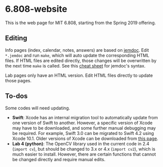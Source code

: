 # 6.808-website

This is the web page for MIT 6.808, starting from the Spring 2019 offering.

## Editing
Info pages (index, calendar, notes, answers) are based on [jemdoc](https://jemdoc.jaboc.net/).
Edit `*.jemdoc` and run `make`, which will auto update the corresponding HTML files.
If HTML files are edited directly, those changes will be overwritten by the next time `make` is called.
See this [cheat sheet](https://jemdoc.jaboc.net/cheatsheet.html) for jemdoc's syntax.

Lab pages only have an HTML version.
Edit HTML files directly to update those pages.

## To-dos
Some codes will need updating.
- **Swift**: Xcode has an internal migration tool to automatically update from one version of Swift to another. However, a specific version of Xcode may have to be downloaded, and some further manual debugging may be required. For example, Swift 3.0 can be migrated to Swift 4.2 using Xcode 10.1. Older versions of Xcode can be downloaded from [this page](https://developer.apple.com/download/more/?=xcode).
- **Lab 4 (python)**: The OpenCV library used in the current code in 2.4 (`import cv`), but should be changed to 3.x or 4.x (`import cv2`), which is much easier to install. However, there are certain functions that cannot be changed directly and require manual edits.

